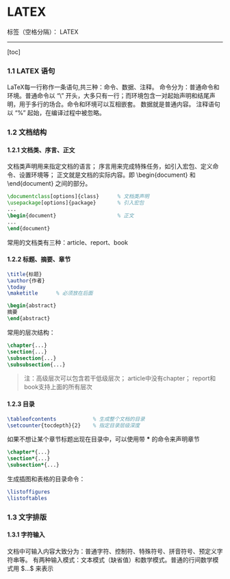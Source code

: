 # LATEX

标签（空格分隔）： LATEX

---

[toc]

### 1.1 LATEX 语句

LaTeX每一行称作一条语句,共三种：命令、数据、注释。
命令分为：普通命令和环境。普通命令以 “\” 开头，大多只有一行；而环境包含一对起始声明和结尾声明，用于多行的场合。命令和环境可以互相嵌套。
数据就是普通内容。
注释语句以 “%” 起始，在编译过程中被忽略。

### 1.2 文档结构

#### 1.2.1 文档类、序言、正文

文档类声明用来指定文档的语言；
序言用来完成特殊任务，如引入宏包、定义命令、设置环境等；
正文就是文档的实际内容。即 \begin{document} 和 \end{document} 之间的部分。

```tex
\documentclass[options]{class}      % 文档类声明
\usepackage[options]{package}       % 引入宏包
...
\begin{document}                    % 正文
...
\end{document}
```

常用的文档类有三种：article、report、book

#### 1.2.2 标题、摘要、章节

```tex
\title{标题}
\author{作者}
\today
\maketitle      % 必须放在后面
```

```tex
\begin{abstract}
摘要
\end{abstract}
```

常用的层次结构：

```tex
\chapter{...}
\section{...}
\subsection{...}
\subsubsection{...}
```

> 注：高级层次可以包含若干低级层次；
article中没有chapter；
report和book支持上面的所有层次


#### 1.2.3 目录

```tex
\tableofcontents            % 生成整个文档的目录
\setcounter{tocdepth}{2}    % 指定目录层级深度
```

如果不想让某个章节标题出现在目录中，可以使用带 **\*** 的命令来声明章节

```tex
\chapter*{...}
\section*{...}
\subsection*{...}
```

生成插图和表格的目录命令：

```tex
\listoffigures
\listoftables
```

### 1.3 文字排版

#### 1.3.1 字符输入

文档中可输入内容大致分为：普通字符、控制符、特殊符号、拼音符号、预定义字符串等。
有两种输入模式：文本模式（缺省值）和数学模式。普通的行间数学模式用  \$...\$  来表示
